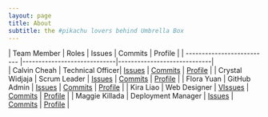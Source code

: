 ```yaml
---
layout: page
title: About
subtitle: the #pikachu lovers behind Umbrella Box
---
```

| Team Member | Roles | Issues | Commits | Profile |
| -------------------------- |-----------------------------|-----------------------------|  
| Calvin Cheah  | Technical Officer| [Issues](https://github.com/florayuan18/pikachudrinkingwindex/issues?q=is%3Aissue+assignee%3AQwikSP) | [Commits](https://github.com/florayuan18/pikachudrinkingwindex/commits?author=QwikSP) | [Profile](https://github.com/QwikSP) |
| Crystal Widjaja | Scrum Leader | [Issues](https://github.com/florayuan18/pikachudrinkingwindex/issues?q=is%3Aissue+assignee%3Acrystalwidjaja) | [Commits](https://github.com/florayuan18/pikachudrinkingwindex/commits?author=crystalwidjaja) | [Profile](https://github.com/crystalwidjaja) |
| Flora Yuan | GitHub Admin | [Issues](https://github.com/florayuan18/pikachudrinkingwindex/issues?q=is%3Aissue+assignee%3Aflorayuan18) | [Commits](https://github.com/florayuan18/pikachudrinkingwindex/commits?author=florayuan18) | [Profile](https://github.com/florayuan18) |
| Kira Liao | Web Designer | [VIssues](https://github.com/florayuan18/pikachudrinkingwindex/issues?q=is%3Aissue+assignee%3A4disease) | [Commits](https://github.com/florayuan18/pikachudrinkingwindex/commits?author=4disease) | [Profile](https://github.com/4disease) |
| Maggie Killada | Deployment Manager | [Issues](https://github.com/florayuan18/pikachudrinkingwindex/issues?q=is%3Aissue+assignee%3Amaggie3000) | [Commits](https://github.com/florayuan18/pikachudrinkingwindex/commits?author=maggie3000) | [Profile](https://github.com/maggie3000) |